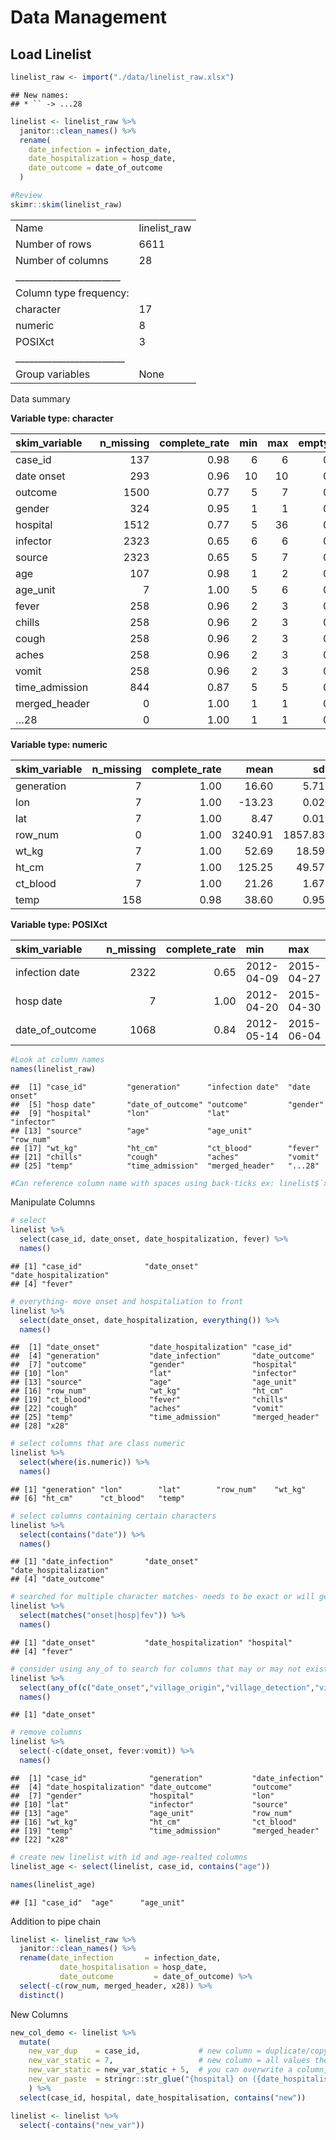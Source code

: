 Data Management
================

## Load Linelist

``` r
linelist_raw <- import("./data/linelist_raw.xlsx") 
```

    ## New names:
    ## * `` -> ...28

``` r
linelist <- linelist_raw %>%
  janitor::clean_names() %>%
  rename(
    date_infection = infection_date,
    date_hospitalization = hosp_date,
    date_outcome = date_of_outcome
  )

#Review
skimr::skim(linelist_raw)
```

|                                                  |               |
|:-------------------------------------------------|:--------------|
| Name                                             | linelist\_raw |
| Number of rows                                   | 6611          |
| Number of columns                                | 28            |
| \_\_\_\_\_\_\_\_\_\_\_\_\_\_\_\_\_\_\_\_\_\_\_   |               |
| Column type frequency:                           |               |
| character                                        | 17            |
| numeric                                          | 8             |
| POSIXct                                          | 3             |
| \_\_\_\_\_\_\_\_\_\_\_\_\_\_\_\_\_\_\_\_\_\_\_\_ |               |
| Group variables                                  | None          |

Data summary

**Variable type: character**

| skim\_variable  | n\_missing | complete\_rate | min | max | empty | n\_unique | whitespace |
|:----------------|-----------:|---------------:|----:|----:|------:|----------:|-----------:|
| case\_id        |        137 |           0.98 |   6 |   6 |     0 |      5888 |          0 |
| date onset      |        293 |           0.96 |  10 |  10 |     0 |       580 |          0 |
| outcome         |       1500 |           0.77 |   5 |   7 |     0 |         2 |          0 |
| gender          |        324 |           0.95 |   1 |   1 |     0 |         2 |          0 |
| hospital        |       1512 |           0.77 |   5 |  36 |     0 |        13 |          0 |
| infector        |       2323 |           0.65 |   6 |   6 |     0 |      2697 |          0 |
| source          |       2323 |           0.65 |   5 |   7 |     0 |         2 |          0 |
| age             |        107 |           0.98 |   1 |   2 |     0 |        75 |          0 |
| age\_unit       |          7 |           1.00 |   5 |   6 |     0 |         2 |          0 |
| fever           |        258 |           0.96 |   2 |   3 |     0 |         2 |          0 |
| chills          |        258 |           0.96 |   2 |   3 |     0 |         2 |          0 |
| cough           |        258 |           0.96 |   2 |   3 |     0 |         2 |          0 |
| aches           |        258 |           0.96 |   2 |   3 |     0 |         2 |          0 |
| vomit           |        258 |           0.96 |   2 |   3 |     0 |         2 |          0 |
| time\_admission |        844 |           0.87 |   5 |   5 |     0 |      1091 |          0 |
| merged\_header  |          0 |           1.00 |   1 |   1 |     0 |         1 |          0 |
| …28             |          0 |           1.00 |   1 |   1 |     0 |         1 |          0 |

**Variable type: numeric**

| skim\_variable | n\_missing | complete\_rate |    mean |      sd |     p0 |     p25 |     p50 |     p75 |    p100 | hist  |
|:---------------|-----------:|---------------:|--------:|--------:|-------:|--------:|--------:|--------:|--------:|:------|
| generation     |          7 |           1.00 |   16.60 |    5.71 |   0.00 |   13.00 |   16.00 |   20.00 |   37.00 | ▁▆▇▂▁ |
| lon            |          7 |           1.00 |  -13.23 |    0.02 | -13.27 |  -13.25 |  -13.23 |  -13.22 |  -13.21 | ▅▃▃▅▇ |
| lat            |          7 |           1.00 |    8.47 |    0.01 |   8.45 |    8.46 |    8.47 |    8.48 |    8.49 | ▅▇▇▇▆ |
| row\_num       |          0 |           1.00 | 3240.91 | 1857.83 |   1.00 | 1647.50 | 3241.00 | 4836.50 | 6481.00 | ▇▇▇▇▇ |
| wt\_kg         |          7 |           1.00 |   52.69 |   18.59 | -11.00 |   41.00 |   54.00 |   66.00 |  111.00 | ▁▃▇▅▁ |
| ht\_cm         |          7 |           1.00 |  125.25 |   49.57 |   4.00 |   91.00 |  130.00 |  159.00 |  295.00 | ▂▅▇▂▁ |
| ct\_blood      |          7 |           1.00 |   21.26 |    1.67 |  16.00 |   20.00 |   22.00 |   22.00 |   26.00 | ▁▃▇▃▁ |
| temp           |        158 |           0.98 |   38.60 |    0.95 |  35.20 |   38.30 |   38.80 |   39.20 |   40.80 | ▁▂▂▇▁ |

**Variable type: POSIXct**

| skim\_variable    | n\_missing | complete\_rate | min        | max        | median     | n\_unique |
|:------------------|-----------:|---------------:|:-----------|:-----------|:-----------|----------:|
| infection date    |       2322 |           0.65 | 2012-04-09 | 2015-04-27 | 2014-10-04 |       538 |
| hosp date         |          7 |           1.00 | 2012-04-20 | 2015-04-30 | 2014-10-15 |       570 |
| date\_of\_outcome |       1068 |           0.84 | 2012-05-14 | 2015-06-04 | 2014-10-26 |       575 |

``` r
#Look at column names
names(linelist_raw)
```

    ##  [1] "case_id"         "generation"      "infection date"  "date onset"     
    ##  [5] "hosp date"       "date_of_outcome" "outcome"         "gender"         
    ##  [9] "hospital"        "lon"             "lat"             "infector"       
    ## [13] "source"          "age"             "age_unit"        "row_num"        
    ## [17] "wt_kg"           "ht_cm"           "ct_blood"        "fever"          
    ## [21] "chills"          "cough"           "aches"           "vomit"          
    ## [25] "temp"            "time_admission"  "merged_header"   "...28"

``` r
#Can reference column name with spaces using back-ticks ex: linelist$`x60\infection date\x60`
```

Manipulate Columns

``` r
# select
linelist %>%
  select(case_id, date_onset, date_hospitalization, fever) %>%
  names()
```

    ## [1] "case_id"              "date_onset"           "date_hospitalization"
    ## [4] "fever"

``` r
# everything- move onset and hospitaliation to front
linelist %>%
  select(date_onset, date_hospitalization, everything()) %>%
  names()
```

    ##  [1] "date_onset"           "date_hospitalization" "case_id"             
    ##  [4] "generation"           "date_infection"       "date_outcome"        
    ##  [7] "outcome"              "gender"               "hospital"            
    ## [10] "lon"                  "lat"                  "infector"            
    ## [13] "source"               "age"                  "age_unit"            
    ## [16] "row_num"              "wt_kg"                "ht_cm"               
    ## [19] "ct_blood"             "fever"                "chills"              
    ## [22] "cough"                "aches"                "vomit"               
    ## [25] "temp"                 "time_admission"       "merged_header"       
    ## [28] "x28"

``` r
# select columns that are class numeric
linelist %>%
  select(where(is.numeric)) %>%
  names()
```

    ## [1] "generation" "lon"        "lat"        "row_num"    "wt_kg"     
    ## [6] "ht_cm"      "ct_blood"   "temp"

``` r
# select columns containing certain characters
linelist %>%
  select(contains("date")) %>%
  names()
```

    ## [1] "date_infection"       "date_onset"           "date_hospitalization"
    ## [4] "date_outcome"

``` r
# searched for multiple character matches- needs to be exact or will generate an error
linelist %>%
  select(matches("onset|hosp|fev")) %>%
  names()
```

    ## [1] "date_onset"           "date_hospitalization" "hospital"            
    ## [4] "fever"

``` r
# consider using any_of to search for columns that may or may not exist
linelist %>%
  select(any_of(c("date_onset","village_origin","village_detection","village_residence","village_travel"))) %>%
  names()
```

    ## [1] "date_onset"

``` r
# remove columns
linelist %>%
  select(-c(date_onset, fever:vomit)) %>%
  names()
```

    ##  [1] "case_id"              "generation"           "date_infection"      
    ##  [4] "date_hospitalization" "date_outcome"         "outcome"             
    ##  [7] "gender"               "hospital"             "lon"                 
    ## [10] "lat"                  "infector"             "source"              
    ## [13] "age"                  "age_unit"             "row_num"             
    ## [16] "wt_kg"                "ht_cm"                "ct_blood"            
    ## [19] "temp"                 "time_admission"       "merged_header"       
    ## [22] "x28"

``` r
# create new linelist with id and age-realted columns
linelist_age <- select(linelist, case_id, contains("age"))

names(linelist_age)
```

    ## [1] "case_id"  "age"      "age_unit"

Addition to pipe chain

``` r
linelist <- linelist_raw %>%
  janitor::clean_names() %>%
  rename(date_infection       = infection_date,
           date_hospitalisation = hosp_date,
           date_outcome         = date_of_outcome) %>%
  select(-c(row_num, merged_header, x28)) %>%
  distinct()
```

New Columns

``` r
new_col_demo <- linelist %>%                       
  mutate(
    new_var_dup    = case_id,             # new column = duplicate/copy another existing column
    new_var_static = 7,                   # new column = all values the same
    new_var_static = new_var_static + 5,  # you can overwrite a column, and it can be a calculation using other variables
    new_var_paste  = stringr::str_glue("{hospital} on ({date_hospitalisation})") # new column = pasting together values from other columns
    ) %>% 
  select(case_id, hospital, date_hospitalisation, contains("new"))        # show only new columns, for demonstration purposes

linelist <- linelist %>%
  select(-contains("new_var"))
```
